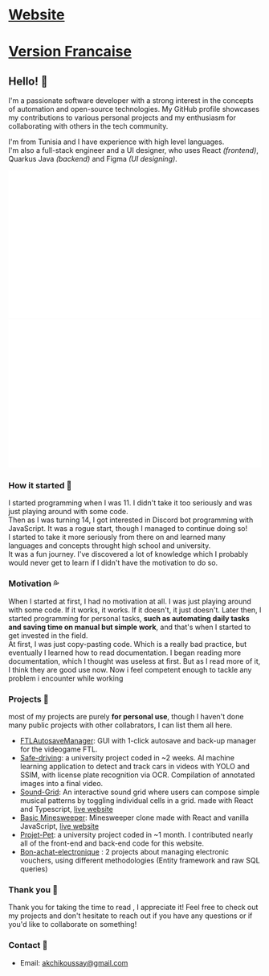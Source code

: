 # [Website](https://koussay-akchi-cv.web.app/)

# [Version Francaise](https://github.com/Koussay-Akchi/Koussay-Akchi/blob/main/READMEFR.md)

## Hello! 👋
I'm a passionate software developer with a strong interest in the concepts of automation and open-source technologies. My GitHub profile showcases my contributions to various personal projects and my enthusiasm for collaborating with others in the tech community.

I'm from Tunisia and I have experience with high level languages.  
I'm also a full-stack engineer and a UI designer, who uses React *(frontend)*, Quarkus Java *(backend)* and Figma *(UI designing)*.  

![](https://raw.githubusercontent.com/Koussay-Akchi/github-stats/master/generated/overview.svg)
![](https://raw.githubusercontent.com/Koussay-Akchi/github-stats/master/generated/languages.svg)

### How it started 🌱
I started programming when I was 11. I didn't take it too seriously and was just playing around with some code.  
Then as I was turning 14, I got interested in Discord bot programming with JavaScript. It was a rogue start, though I managed to continue doing so!  
I started to take it more seriously from there on and learned many languages and concepts throught high school and university.  
It was a fun journey. I've discovered a lot of knowledge which I probably would never get to learn if I didn't have the motivation to do so.

### Motivation 💦
When I started at first, I had no motivation at all. I was just playing around with some code. If it works, it works. If it doesn't, it just doesn't. 
Later then, I started programming for personal tasks, **such as automating daily tasks and saving time on manual but simple work**, and that's when I started to get invested in the field.<br>
At first, I was just copy-pasting code. Which is a really bad practice, but eventually I learned how to read documentation. I began reading more documentation, which I thought was useless at first. But as I read more of it, I think they are good use now. Now i feel competent enough to tackle any problem i encounter while working 

### Projects 🔭
most of my projects are purely **for personal use**, though I haven't done many public projects with other collabrators, I can list them all here.  
 - [FTLAutosaveManager](https://github.com/Koussay-Akchi/FTLAutosaveManager/): GUI with 1-click autosave and back-up manager for the videogame FTL.
 - [Safe-driving](https://github.com/Koussay-Akchi/safe-driving/): a university project coded in ~2 weeks. Al machine learning application to detect and track cars in videos with YOLO and
SSIM, with license plate recognition via OCR. Compilation of annotated images into a final video.
- [Sound-Grid](https://github.com/Koussay-Akchi/soundgrid): An interactive sound grid where users can compose simple musical patterns by toggling individual cells in a grid. made with React and Typescript, [live website](https://soundgrid.web.app/)
- [Basic Minesweeper](https://github.com/Koussay-Akchi/minesweeper): Minesweeper clone made with React and vanilla JavaScript, [live website](https://basic-minesweeper.web.app/)
 - [Projet-Pet](https://github.com/Koussay-Akchi/projetpet/): a university project coded in ~1 month. I contributed nearly all of the front-end and back-end code for this website.
- [Bon-achat-electronique](https://github.com/Koussay-Akchi/Bon-achat-electronique) : 2 projects about managing electronic vouchers, using different methodologies (Entity framework and raw SQL queries)

### Thank you 💖
Thank you for taking the time to read , I appreciate it! Feel free to check out my projects and don't hesitate to reach out if you have any questions or if you'd like to collaborate on something!

### Contact 📝
 * Email: akchikoussay@gmail.com
